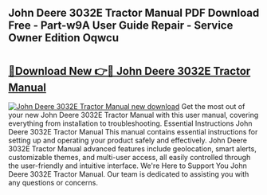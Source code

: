 ## John Deere 3032E Tractor Manual PDF Download Free - Part-w9A User Guide Repair - Service Owner Edition Oqwcu

# <h2><a href="http://bc93814.oget.top/?id=John+Deere+3032E+Tractor+Manual">🔗Download New 👉🔴 John Deere 3032E Tractor Manual</a></h2>

[![John Deere 3032E Tractor Manual new download](https://i.imgur.com/5g1atiW.png)](http://bc93814.oget.top/?id=John+Deere+3032E+Tractor+Manual)
Get the most out of your new John Deere 3032E Tractor Manual with this user manual, covering everything from installation to troubleshooting. Essential Instructions John Deere 3032E Tractor Manual This manual contains essential instructions for setting up and operating your product safely and effectively. John Deere 3032E Tractor Manual advanced features include geolocation, smart alerts, customizable themes, and multi-user access, all easily controlled through the user-friendly and intuitive interface. We're Here to Support You John Deere 3032E Tractor Manual. Our team is dedicated to assisting you with any questions or concerns.
